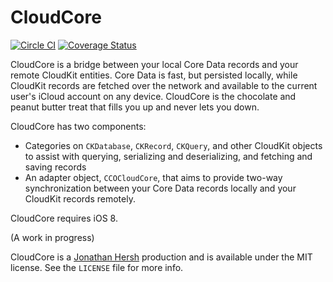 # CloudCore

[![Circle CI](https://circleci.com/gh/jhersh/CloudCore.svg?style=svg)](https://circleci.com/gh/jhersh/CloudCore) [![Coverage Status](https://coveralls.io/repos/jhersh/CloudCore/badge.svg)](https://coveralls.io/r/jhersh/CloudCore)

CloudCore is a bridge between your local Core Data records and your remote CloudKit entities. Core Data is fast, but persisted locally, while CloudKit records are fetched over the network and available to the current user's iCloud account on any device. CloudCore is the chocolate and peanut butter treat that fills you up and never lets you down. 

CloudCore has two components:

- Categories on `CKDatabase`, `CKRecord`, `CKQuery`, and other CloudKit objects to assist with querying, serializing and deserializing, and fetching and saving records
- An adapter object, `CCOCloudCore`, that aims to provide two-way synchronization between your Core Data records locally and your CloudKit records remotely.

CloudCore requires iOS 8.

(A work in progress)

CloudCore is a [Jonathan Hersh](https://github.com/jhersh) production and is available under the MIT license. See the `LICENSE` file for more info.
